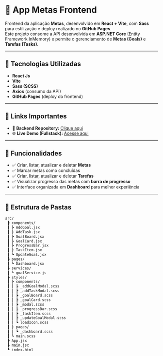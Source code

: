 # 🎯 App Metas Frontend

Frontend da aplicação **Metas**, desenvolvido em **React + Vite**, com **Sass** para estilização e deploy realizado no **GitHub Pages**.  
Este projeto consome a API desenvolvida em **ASP.NET Core** (Entity Framework InMemory) e permite o gerenciamento de **Metas (Goals)** e **Tarefas (Tasks)**.

---

## 🚀 Tecnologias Utilizadas
- **React Js**
- **Vite**
- **Sass (SCSS)**
- **Axios** (consumo da API)
- **GitHub Pages** (deploy do frontend)

---

## 🔗 Links Importantes
- 📂 **Backend Repository:** [Clique aqui](https://github.com/JoseLeonardoS/app-metas-api)
- 🌐 **Live Demo (Fullstack):** [Acesse aqui](https://joseleonardos.github.io/app_metas_react/)  

---

## 📌 Funcionalidades
- ✅ Criar, listar, atualizar e deletar **Metas**  
- ✅ Marcar metas como concluídas  
- ✅ Criar, listar, atualizar e deletar **Tarefas**  
- ✅ Visualizar progresso das metas com **barra de progresso**  
- ✅ Interface organizada em **Dashboard** para melhor experiência  

---

## 📂 Estrutura de Pastas

```bash
src/
 ┣ components/         
 ┃ ┣ AddGoal.jsx
 ┃ ┣ AddTask.jsx
 ┃ ┣ GoalBoard.jsx
 ┃ ┣ GoalCard.jsx
 ┃ ┣ ProgressBar.jsx
 ┃ ┣ TaskItem.jsx
 ┃ ┗ UpdateGoal.jsx
 ┣ pages/              
 ┃ ┗ Dashboard.jsx
 ┣ services/          
 ┃ ┗ goalService.js    
 ┣ styles/             
 ┃ ┣ components/       
 ┃ ┃ ┣ _addGoalModal.scss
 ┃ ┃ ┣ _addTaskModal.scss
 ┃ ┃ ┣ _goalBoard.scss
 ┃ ┃ ┣ _goalCard.scss
 ┃ ┃ ┣ _modal.scss
 ┃ ┃ ┣ _progressBar.scss
 ┃ ┃ ┣ _taskItem.scss
 ┃ ┃ ┣ _updateGoalModal.scss
 ┃ ┃ ┗ loadIcon.scss
 ┃ ┣ pages/
 ┃ ┃ ┗ _dashboard.scss
 ┃ ┗ main.scss         
 ┣ App.jsx
 ┣ main.jsx
 ┗ index.html
```
